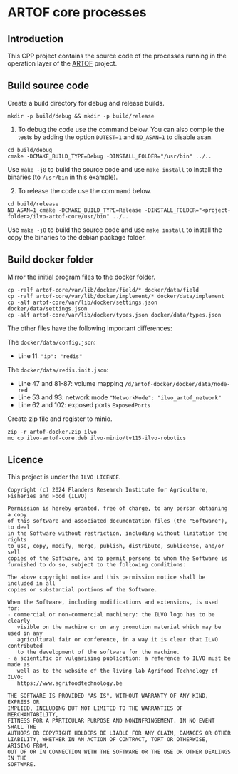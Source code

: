 # ARTOF core processes

## Introduction

This CPP project contains the source code of the processes running in the operation layer of the [ARTOF](https://artof-ilvo.github.io) project.


## Build source code
Create a build directory for debug and release builds.
```
mkdir -p build/debug && mkdir -p build/release
```
1. To debug the code use the command below. You can also compile the tests by adding the option `DUTEST=1` and `NO_ASAN=1` to disable asan.
```
cd build/debug
cmake -DCMAKE_BUILD_TYPE=Debug -DINSTALL_FOLDER="/usr/bin" ../..
```

Use `make -j8` to build the source code and use `make install` to install the binaries (to `/usr/bin` in this example).


2. To release the code use the command below. 
```
cd build/release
NO_ASAN=1 cmake -DCMAKE_BUILD_TYPE=Release -DINSTALL_FOLDER="<project-folder>/ilvo-artof-core/usr/bin" ../..
```

Use `make -j8` to build the source code and use `make install` to install the copy the binaries to the debian package folder.


## Build docker folder

Mirror the initial program files to the docker folder.

```
cp -ralf artof-core/var/lib/docker/field/* docker/data/field
cp -ralf artof-core/var/lib/docker/implement/* docker/data/implement
cp -alf artof-core/var/lib/docker/settings.json docker/data/settings.json
cp -alf artof-core/var/lib/docker/types.json docker/data/types.json
```

The other files have the following important differences:

The `docker/data/config.json`:
- Line 11: `"ip": "redis"`

The `docker/data/redis.init.json`:
- Line 47 and 81-87: volume mapping `/d/artof-docker/docker/data/node-red`
- Line 53 and 93: network mode `"NetworkMode": "ilvo_artof_network"`
- Line 62 and 102: exposed ports `ExposedPorts`


Create zip file and register to minio.
```
zip -r artof-docker.zip ilvo
mc cp ilvo-artof-core.deb ilvo-minio/tv115-ilvo-robotics
```


## Licence

This project is under the ``ILVO LICENCE``.

```
Copyright (c) 2024 Flanders Research Institute for Agriculture, Fisheries and Food (ILVO)

Permission is hereby granted, free of charge, to any person obtaining a copy
of this software and associated documentation files (the "Software"), to deal
in the Software without restriction, including without limitation the rights
to use, copy, modify, merge, publish, distribute, sublicense, and/or sell
copies of the Software, and to permit persons to whom the Software is
furnished to do so, subject to the following conditions:

The above copyright notice and this permission notice shall be included in all
copies or substantial portions of the Software.

When the Software, including modifications and extensions, is used for:
- commercial or non-commercial machinery: the ILVO logo has to be clearly
   visible on the machine or on any promotion material which may be used in any
   agricultural fair or conference, in a way it is clear that ILVO contributed
   to the development of the software for the machine.
- a scientific or vulgarising publication: a reference to ILVO must be made as
   well as to the website of the living lab Agrifood Technology of ILVO:
   https://www.agrifoodtechnology.be

THE SOFTWARE IS PROVIDED "AS IS", WITHOUT WARRANTY OF ANY KIND, EXPRESS OR
IMPLIED, INCLUDING BUT NOT LIMITED TO THE WARRANTIES OF MERCHANTABILITY,
FITNESS FOR A PARTICULAR PURPOSE AND NONINFRINGEMENT. IN NO EVENT SHALL THE
AUTHORS OR COPYRIGHT HOLDERS BE LIABLE FOR ANY CLAIM, DAMAGES OR OTHER
LIABILITY, WHETHER IN AN ACTION OF CONTRACT, TORT OR OTHERWISE, ARISING FROM,
OUT OF OR IN CONNECTION WITH THE SOFTWARE OR THE USE OR OTHER DEALINGS IN THE
SOFTWARE.
```